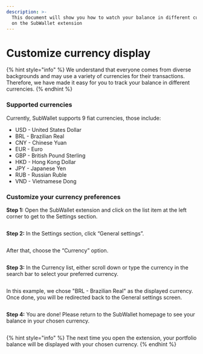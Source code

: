```yaml
---
description: >-
  This document will show you how to watch your balance in different currencies
  on the SubWallet extension
---
```


# Customize currency display

{% hint style="info" %}
We understand that everyone comes from diverse backgrounds and may use a variety of currencies for their transactions. Therefore, we have made it easy for you to track your balance in different currencies.
{% endhint %}

### Supported currencies

Currently, SubWallet supports 9 fiat currencies, those include:

* USD - United States Dollar
* BRL - Brazilian Real
* CNY - Chinese Yuan
* EUR - Euro
* GBP - British Pound Sterling
* HKD - Hong Kong Dollar
* JPY - Japanese Yen
* RUB - Russian Ruble
* VND - Vietnamese Dong

### Customize your currency preferences

**Step 1:** Open the SubWallet extension and click on the list item at the left corner to get to the Settings section.

<figure><img src="../../.gitbook/assets/Screenshot_11.png" alt=""><figcaption></figcaption></figure>

**Step 2:** In the Settings section, click “General settings”.&#x20;

<figure><img src="../../.gitbook/assets/Screenshot_12.png" alt=""><figcaption></figcaption></figure>

After that, choose the “Currency” option.

<figure><img src="../../.gitbook/assets/Screenshot_13.png" alt=""><figcaption></figcaption></figure>

**Step 3:** In the Currency list, either scroll down or type the currency in the search bar to select your preferred currency.

<figure><img src="../../.gitbook/assets/Screenshot_14.png" alt=""><figcaption></figcaption></figure>

In this example, we chose "BRL - Brazilian Real" as the displayed currency. Once done, you will be redirected back to the General settings screen.

<figure><img src="../../.gitbook/assets/Screenshot_15.png" alt=""><figcaption></figcaption></figure>

**Step 4:** You are done! Please return to the SubWallet homepage to see your balance in your chosen currency.

<figure><img src="../../.gitbook/assets/Screenshot_16.png" alt=""><figcaption></figcaption></figure>

{% hint style="info" %}
The next time you open the extension, your portfolio balance will be displayed with your chosen currency.
{% endhint %}
